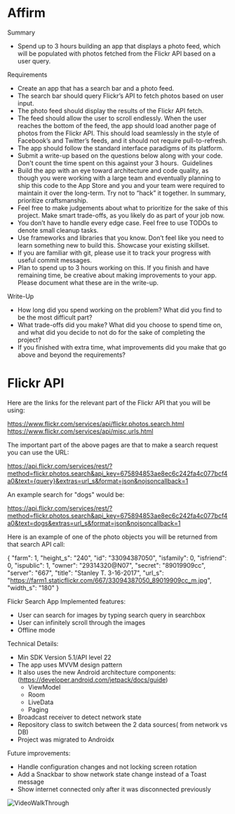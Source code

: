 # Affirm

Summary
* Spend up to 3 hours building an app that displays a photo feed, which will be populated with photos fetched from the Flickr API based on a user query.

Requirements
* Create an app that has a search bar and a photo feed.
* The search bar should query Flickr’s API to fetch photos based on user input. 
* The photo feed should display the results of the Flickr API fetch.
* The feed should allow the user to scroll endlessly. When the user reaches the bottom of the feed, the app should load another page of photos from the Flickr API. This should load seamlessly in the style of Facebook’s and Twitter’s feeds, and it should not require pull-to-refresh.
* The app should follow the standard interface paradigms of its platform. 
* Submit a write-up based on the questions below along with your code. Don't count the time spent on this against your 3 hours.
 Guidelines
* Build the app with an eye toward architecture and code quality, as though you were working with a large team and eventually planning to ship this code to the App Store and you and your team were required to maintain it over the long-term. Try not to “hack” it together. In summary, prioritize craftsmanship.
* Feel free to make judgements about what to prioritize for the sake of this project. Make smart trade-offs, as you likely do as part of your job now. 
* You don’t have to handle every edge case. Feel free to use TODOs to denote small cleanup tasks.
* Use frameworks and libraries that you know. Don’t feel like you need to learn something new to build this. Showcase your existing skillset. 
* If you are familiar with git, please use it to track your progress with useful commit messages.
* Plan to spend up to 3 hours working on this. If you finish and have remaining time, be creative about making improvements to your app. Please document what these are in the write-up.

Write-Up
* How long did you spend working on the problem? What did you find to be the most difficult part?
* What trade-offs did you make? What did you choose to spend time on, and what did you decide to not do for the sake of completing the project? 
* If you finished with extra time, what improvements did you make that go above and beyond the requirements? 

Flickr API
==========
Here are the links for the relevant part of the Flickr API that you will be using:

https://www.flickr.com/services/api/flickr.photos.search.html
https://www.flickr.com/services/api/misc.urls.html

The important part of the above pages are that to make a search request you can use the URL:

https://api.flickr.com/services/rest/?method=flickr.photos.search&api_key=675894853ae8ec6c242fa4c077bcf4a0&text={query}&extras=url_s&format=json&nojsoncallback=1

An example search for "dogs" would be:

https://api.flickr.com/services/rest/?method=flickr.photos.search&api_key=675894853ae8ec6c242fa4c077bcf4a0&text=dogs&extras=url_s&format=json&nojsoncallback=1

Here is an example of one of the photo objects you will be returned from that search API call:

{
   "farm": 1,
   "height_s": "240",
   "id": "33094387050",
   "isfamily": 0,
   "isfriend": 0,
   "ispublic": 1,
   "owner": "29314320@N07",
   "secret": "89019909cc",
   "server": "667",
   "title": "Stanley T. 3-16-2017",
   "url_s": "https://farm1.staticflickr.com/667/33094387050_89019909cc_m.jpg",
   "width_s": "180"
}

Flickr Search App
Implemented features:
- User can search for images by typing search query in searchbox
- User can infinitely scroll through the images
- Offline mode

Technical Details:
- Min SDK Version 5.1/API level 22
- The app uses MVVM design pattern
- It also uses the new Android architecture components:(https://developer.android.com/jetpack/docs/guide)
  - ViewModel
  - Room
  - LiveData
  - Paging
- Broadcast receiver to detect network state
- Repository class to switch between the 2 data sources( from network vs DB)
- Project was migrated to Androidx

Future improvements:
  - Handle configuration changes and not locking screen rotation
  - Add a Snackbar to show network state change instead of a Toast message
  - Show internet connected only after it was disconnected previously

 ![VideoWalkThrough](Flickr.gif)





